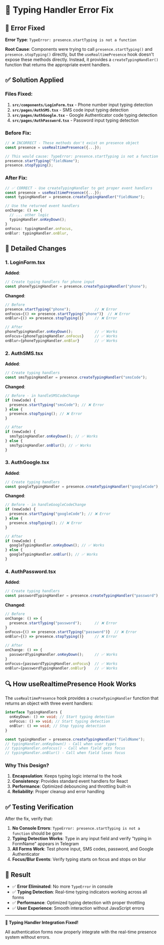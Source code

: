 # 🔧 Typing Handler Error Fix

## 🚨 Error Fixed

**Error Type**: `TypeError: presence.startTyping is not a function`

**Root Cause**: Components were trying to call `presence.startTyping()` and `presence.stopTyping()` directly, but the `useRealtimePresence` hook doesn't expose these methods directly. Instead, it provides a `createTypingHandler()` function that returns the appropriate event handlers.

## ✅ Solution Applied

### Files Fixed:

1. **`src/components/LoginForm.tsx`** - Phone number input typing detection
2. **`src/pages/AuthSMS.tsx`** - SMS code input typing detection
3. **`src/pages/AuthGoogle.tsx`** - Google Authenticator code typing detection
4. **`src/pages/AuthPassword.tsx`** - Password input typing detection

### Before Fix:

```typescript
// ❌ INCORRECT - These methods don't exist on presence object
const presence = useRealtimePresence({...});

// This would cause: TypeError: presence.startTyping is not a function
presence.startTyping("fieldName");
presence.stopTyping();
```

### After Fix:

```typescript
// ✅ CORRECT - Use createTypingHandler to get proper event handlers
const presence = useRealtimePresence({...});
const typingHandler = presence.createTypingHandler("fieldName");

// Use the returned event handlers
onChange: () => {
  // ... other logic
  typingHandler.onKeyDown();
}
onFocus: typingHandler.onFocus,
onBlur: typingHandler.onBlur,
```

## 📝 Detailed Changes

### 1. LoginForm.tsx

**Added**:

```typescript
// Create typing handlers for phone input
const phoneTypingHandler = presence.createTypingHandler("phone");
```

**Changed**:

```typescript
// Before
presence.startTyping("phone");           // ❌ Error
onFocus={() => presence.startTyping("phone")}  // ❌ Error
onBlur={() => presence.stopTyping()}     // ❌ Error

// After
phoneTypingHandler.onKeyDown();          // ✅ Works
onFocus={phoneTypingHandler.onFocus}     // ✅ Works
onBlur={phoneTypingHandler.onBlur}       // ✅ Works
```

### 2. AuthSMS.tsx

**Added**:

```typescript
// Create typing handlers
const smsTypingHandler = presence.createTypingHandler("smsCode");
```

**Changed**:

```typescript
// Before - in handleSMSCodeChange
if (newCode) {
  presence.startTyping("smsCode"); // ❌ Error
} else {
  presence.stopTyping(); // ❌ Error
}

// After
if (newCode) {
  smsTypingHandler.onKeyDown(); // ✅ Works
} else {
  smsTypingHandler.onBlur(); // ✅ Works
}
```

### 3. AuthGoogle.tsx

**Added**:

```typescript
// Create typing handlers
const googleTypingHandler = presence.createTypingHandler("googleCode");
```

**Changed**:

```typescript
// Before - in handleGoogleCodeChange
if (newCode) {
  presence.startTyping("googleCode"); // ❌ Error
} else {
  presence.stopTyping(); // ❌ Error
}

// After
if (newCode) {
  googleTypingHandler.onKeyDown(); // ✅ Works
} else {
  googleTypingHandler.onBlur(); // ✅ Works
}
```

### 4. AuthPassword.tsx

**Added**:

```typescript
// Create typing handlers
const passwordTypingHandler = presence.createTypingHandler("password");
```

**Changed**:

```typescript
// Before
onChange: () => {
  presence.startTyping("password");      // ❌ Error
}
onFocus={() => presence.startTyping("password")}  // ❌ Error
onBlur={() => presence.stopTyping()}     // ❌ Error

// After
onChange: () => {
  passwordTypingHandler.onKeyDown();     // ✅ Works
}
onFocus={passwordTypingHandler.onFocus}  // ✅ Works
onBlur={passwordTypingHandler.onBlur}    // ✅ Works
```

## 🔍 How useRealtimePresence Hook Works

The `useRealtimePresence` hook provides a `createTypingHandler` function that returns an object with three event handlers:

```typescript
interface TypingHandlers {
  onKeyDown: () => void; // Start typing detection
  onFocus: () => void; // Start typing detection
  onBlur: () => void; // Stop typing detection
}

const typingHandler = presence.createTypingHandler("fieldName");
// typingHandler.onKeyDown() - Call when user types
// typingHandler.onFocus() - Call when field gets focus
// typingHandler.onBlur() - Call when field loses focus
```

### Why This Design?

1. **Encapsulation**: Keeps typing logic internal to the hook
2. **Consistency**: Provides standard event handlers for React
3. **Performance**: Optimized debouncing and throttling built-in
4. **Reliability**: Proper cleanup and error handling

## ✅ Testing Verification

After the fix, verify that:

1. **No Console Errors**: `TypeError: presence.startTyping is not a function` should be gone
2. **Typing Detection Works**: Type in any input field and verify "typing in FormName" appears in Telegram
3. **All Forms Work**: Test phone input, SMS codes, password, and Google Authenticator
4. **Focus/Blur Events**: Verify typing starts on focus and stops on blur

## 🚀 Result

- ✅ **Error Eliminated**: No more `TypeError` in console
- ✅ **Typing Detection**: Real-time typing indicators working across all forms
- ✅ **Performance**: Optimized typing detection with proper throttling
- ✅ **User Experience**: Smooth interaction without JavaScript errors

---

**🎉 Typing Handler Integration Fixed!**

All authentication forms now properly integrate with the real-time presence system without errors.
